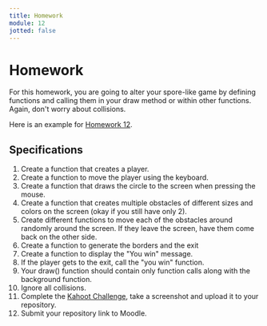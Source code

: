 ```yaml
---
title: Homework
module: 12
jotted: false
---
```


# Homework

For this homework, you are going to alter your spore-like game by defining functions and calling them in your draw method or within other functions. Again, don't worry about collisions.

Here is an example for <a href="https://github.com/Montana-Media-Arts/120_CreativeCoding1-Fall2020-Samples/tree/master/Homework-12-Example" target="_new">Homework 12</a>.

## Specifications

1. Create a function that creates a player.
2. Create a function to move the player using the keyboard.
3. Create a function that draws the circle to the screen when pressing the mouse.
4. Create a function that creates multiple obstacles of different sizes and colors on the screen (okay if you still have only 2).
5. Create different functions to move each of the obstacles around randomly around the screen.  If they leave the screen, have them come back on the other side.
6. Create a function to generate the borders and the exit
7. Create a function to display the "You win" message.
8. If the player gets to the exit, call the "you win" function.
9. Your draw() function should contain only function calls along with the background function.
10. Ignore all collisions.
11. Complete the <a href="https://kahoot.it/challenge/09307270?challenge-id=84387498-97d5-4d82-ae4e-eabb1c94cf58_1604152693227" target="_new">Kahoot Challenge</a>, take a screenshot and upload it to your repository.
12. Submit your repository link to Moodle.